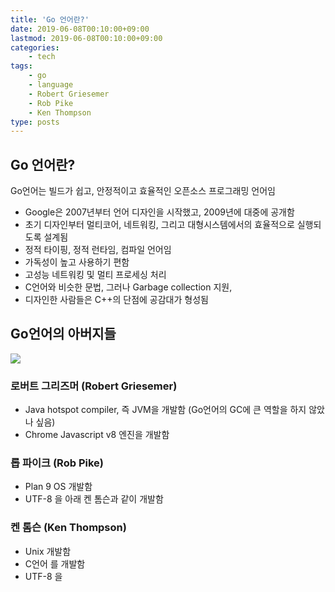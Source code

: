 ```yaml
---
title: 'Go 언어란?'
date: 2019-06-08T00:10:00+09:00
lastmod: 2019-06-08T00:10:00+09:00
categories: 
    - tech
tags: 
    - go
    - language
    - Robert Griesemer
    - Rob Pike
    - Ken Thompson
type: posts
---
```


## Go 언어란?

Go언어는 빌드가 쉽고, 안정적이고 효율적인 오픈소스 프로그래밍 언어임

* Google은 2007년부터 언어 디자인을 시작했고, 2009년에 대중에 공개함
* 초기 디자인부터 멀티코어, 네트워킹, 그리고 대형시스템에서의 효율적으로 실행되도록 설계됨
* 정적 타이핑, 정적 런타임, 컴파일 언어임 
* 가독성이 높고 사용하기 편함
* 고성능 네트워킹 및 멀티 프로세싱 처리
* C언어와 비슷한 문법, 그러나 Garbage collection 지원,
* 디자인한 사람들은 C++의 단점에 공감대가 형성됨
  
## Go언어의 아버지들

<img src="/img/golang_fathers.png">

### 로버트 그리즈머 (Robert Griesemer)

* Java hotspot compiler, 즉 JVM을 개발함 (Go언어의 GC에 큰 역할을 하지 않았나 싶음)
* Chrome Javascript v8 엔진을 개발함

### 롭 파이크 (Rob Pike)

* Plan 9 OS 개발함
* UTF-8 을 아래 켄 톰슨과 같이 개발함

### 켄 톰슨 (Ken Thompson)

* Unix 개발함
* C언어 를 개발함
* UTF-8 을 
